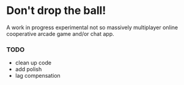 # Don't drop the ball!

A work in progress experimental not so massively multiplayer online cooperative arcade game and/or chat app.

### TODO
- clean up code
- add polish
- lag compensation